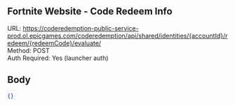 ## Fortnite Website - Code Redeem Info

URL: https://coderedemption-public-service-prod.ol.epicgames.com/coderedemption/api/shared/identities/{accountId}/redeem/{redeemCode}/evaluate/ \
Method: POST \
Auth Required: Yes (launcher auth)

## Body
```json
{}
```
